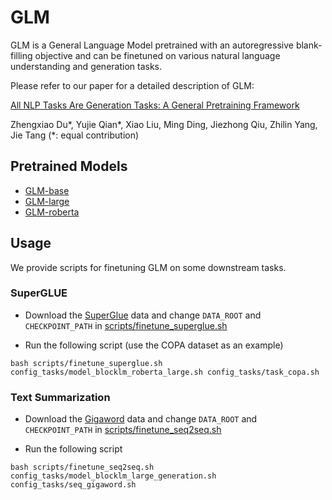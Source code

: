 # GLM

GLM is a General Language Model pretrained with an autoregressive blank-filling objective and can be finetuned on 
various natural language understanding and generation tasks. 

Please refer to our paper for a detailed description of GLM:

[All NLP Tasks Are Generation Tasks: A General Pretraining Framework](https://arxiv.org/abs/2103.10360)

Zhengxiao Du*, Yujie Qian*, Xiao Liu, Ming Ding, Jiezhong Qiu, Zhilin Yang, Jie Tang (*: equal contribution)

## Pretrained Models

- [GLM-base]()
- [GLM-large]()
- [GLM-roberta]()


## Usage
We provide scripts for finetuning GLM on some downstream tasks.

### SuperGLUE

- Download the [SuperGlue](https://super.gluebenchmark.com/tasks) data and change `DATA_ROOT` and `CHECKPOINT_PATH` in 
  [scripts/finetune_superglue.sh](scripts/finetune_superglue.sh)

- Run the following script (use the COPA dataset as an example)

```
bash scripts/finetune_superglue.sh config_tasks/model_blocklm_roberta_large.sh config_tasks/task_copa.sh
```

### Text Summarization

- Download the [Gigaword](https://github.com/harvardnlp/sent-summary) data and change `DATA_ROOT` and `CHECKPOINT_PATH` in 
  [scripts/finetune_seq2seq.sh](scripts/finetune_seq2seq.sh)
  
- Run the following script

```
bash scripts/finetune_seq2seq.sh config_tasks/model_blocklm_large_generation.sh config_tasks/seq_gigaword.sh
```
